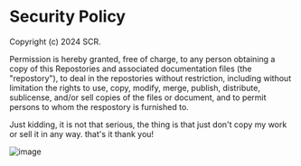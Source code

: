 # Security Policy

Copyright (c) 2024 SCR.

Permission is hereby granted, free of charge, to any person obtaining a copy of this Repostories
and associated documentation files (the "repostory"), to deal in the repostories without restriction,
including without limitation the rights to use, copy, modify, merge, publish, distribute, sublicense, 
and/or sell copies of the files or document, and to permit persons to whom the respostory is furnished to.

Just kidding, it is not that serious, the thing is that just don't copy my work or sell it in any way.
that's it thank you!

![image](https://github.com/Scriptonotics/Codecademy-JavaScript-Beginners-Level/assets/148169522/6349b02a-be7e-4a4f-baba-40fe95bf21a1)

